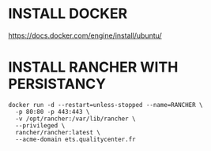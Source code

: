 # INSTALL DOCKER
https://docs.docker.com/engine/install/ubuntu/

# INSTALL RANCHER WITH PERSISTANCY
```
docker run -d --restart=unless-stopped --name=RANCHER \
  -p 80:80 -p 443:443 \
  -v /opt/rancher:/var/lib/rancher \
  --privileged \
  rancher/rancher:latest \
  --acme-domain ets.qualitycenter.fr
```